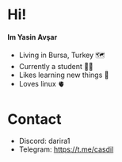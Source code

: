 


# Hi!    

#### Im Yasin Avşar

- Living in Bursa, Turkey 🗺️
- Currently a student 👨‍🏫
- Likes learning new things 📖
- Loves linux 🫀 

# Contact

- Discord: darira1
- Telegram: https://t.me/casdil
